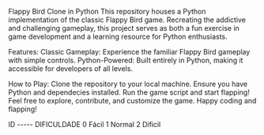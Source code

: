 Flappy Bird Clone in Python
This repository houses a Python implementation of the classic Flappy Bird game. Recreating the addictive and challenging gameplay, this project serves as both a fun exercise in game development and a learning resource for Python enthusiasts.

Features:
Classic Gameplay: Experience the familiar Flappy Bird gameplay with simple controls.
Python-Powered: Built entirely in Python, making it accessible for developers of all levels.

How to Play:
Clone the repository to your local machine.
Ensure you have Python and dependecies installed.
Run the game script and start flapping!
Feel free to explore, contribute, and customize the game. Happy coding and flapping!

ID   -----   DIFICULDADE
0            Fácil
1            Normal
2            Dificil
